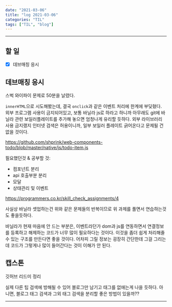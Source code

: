 ```yaml
---
date: "2021-03-06"
title: "log 2021-03-06"
categories: "TIL"
tags: ["TIL", "blog"]
---
```


----------

## 할 일

- [x] 데브매칭 응시

## 데브매칭 응시

스벅 와이파이 문제로 50분을 날렸다.

`innerHTML`으로 시도해봤는데, 결국 `onclick`과 같은 이벤트 처리에 한계에 부딪혔다.
외부 프로그램 사용이 금지되어있고, 보통 바닐라 js로 하라고 하니까 아무래도 git에 바닐라 관련 보일러플레이트를 추가해 놓으면 엄청나게 유리할 듯하다.
외부 라이브러리 사용 금지랬지 인터넷 검색은 허용이니까, 일부 보일러 플레이트 긁어온다고 문제될 건 없을 것이다.

<https://github.com/shprink/web-components-todo/blob/master/native/js/todo-item.js>

필요했던것 & 공부할 것:

- 컴포넌트 분리
- api 호출부분 분리
- 모달
- 상태관리 및 이벤트

<https://programmers.co.kr/skill_check_assignments/4>

사실상 바닐라 셋업하는건 위와 같은 문제들의 반복이므로 위 과제를 풀면서 연습하는것도 좋을듯하다.

바닐라가 현재 마음에 안 드는 부분은, 이벤트라던가 dom과 js를 연동하면서 연결정보를 등록하고 해제하는 코드가 너무 많이 필요하다는 것이다.
이것을 좀더 쉽게 처리해줄 수 있는 구조를 만든다면 좋을 것이다.
어차피 그릴 정보는 굉장히 간단한데 그걸 그리는데 코드가 그렇게나 많이 들어간다는 것이 이해가 안 된다.

## 캡스톤

깃허브 리드미 정리

실제 다른 팁 검색에 방해될 수 있어 블로그만 남기고 태그를 없애는게 나을 듯하다.
아니면, 블로그 태그 검색과 그외 태그 검색을 분리할 좋은 방법이 있을까??

----------
